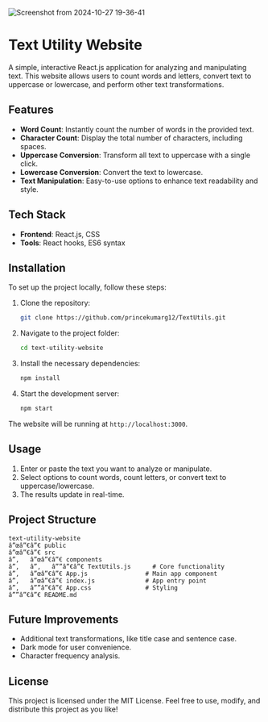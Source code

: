![Screenshot from 2024-10-27 19-36-41](https://github.com/user-attachments/assets/e68c03aa-5305-42fa-90da-1b672e07339d)


# Text Utility Website

A simple, interactive React.js application for analyzing and manipulating text. This website allows users to count words and letters, convert text to uppercase or lowercase, and perform other text transformations.

## Features

- **Word Count**: Instantly count the number of words in the provided text.
- **Character Count**: Display the total number of characters, including spaces.
- **Uppercase Conversion**: Transform all text to uppercase with a single click.
- **Lowercase Conversion**: Convert the text to lowercase.
- **Text Manipulation**: Easy-to-use options to enhance text readability and style.

## Tech Stack

- **Frontend**: React.js, CSS
- **Tools**: React hooks, ES6 syntax

## Installation

To set up the project locally, follow these steps:

1. Clone the repository:

   ```bash
   git clone https://github.com/princekumarg12/TextUtils.git
   ```

2. Navigate to the project folder:

   ```bash
   cd text-utility-website
   ```

3. Install the necessary dependencies:

   ```bash
   npm install
   ```

4. Start the development server:

   ```bash
   npm start
   ```

The website will be running at `http://localhost:3000`.

## Usage

1. Enter or paste the text you want to analyze or manipulate.
2. Select options to count words, count letters, or convert text to uppercase/lowercase.
3. The results update in real-time.

## Project Structure

```
text-utility-website
â”œâ”€â”€ public
â”œâ”€â”€ src
â”‚   â”œâ”€â”€ components
â”‚   â”‚   â””â”€â”€ TextUtils.js      # Core functionality
â”‚   â”œâ”€â”€ App.js                # Main app component
â”‚   â”œâ”€â”€ index.js              # App entry point
â”‚   â””â”€â”€ App.css               # Styling
â””â”€â”€ README.md
```

## Future Improvements

- Additional text transformations, like title case and sentence case.
- Dark mode for user convenience.
- Character frequency analysis.

## License

This project is licensed under the MIT License. Feel free to use, modify, and distribute this project as you like!